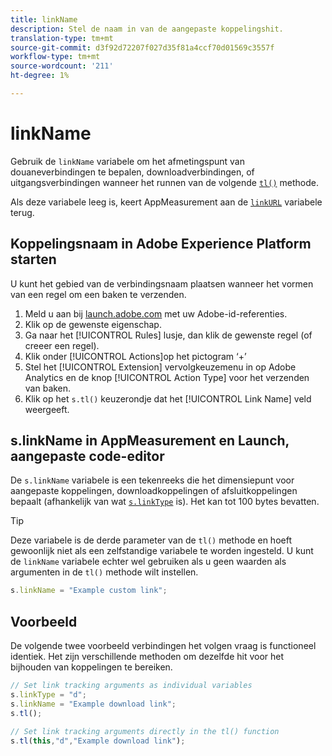 ```yaml
---
title: linkName
description: Stel de naam in van de aangepaste koppelingshit.
translation-type: tm+mt
source-git-commit: d3f92d72207f027d35f81a4ccf70d01569c3557f
workflow-type: tm+mt
source-wordcount: '211'
ht-degree: 1%

---
```



# linkName

Gebruik de `linkName` variabele om het afmetingspunt van douaneverbindingen te bepalen, downloadverbindingen, of uitgangsverbindingen wanneer het runnen van de volgende [`tl()`](../functions/tl-method.md) methode.

Als deze variabele leeg is, keert AppMeasurement aan de [`linkURL`](linkurl.md) variabele terug.

## Koppelingsnaam in Adobe Experience Platform starten

U kunt het gebied van de verbindingsnaam plaatsen wanneer het vormen van een regel om een baken te verzenden.

1. Meld u aan bij [launch.adobe.com](https://launch.adobe.com) met uw Adobe-id-referenties.
2. Klik op de gewenste eigenschap.
3. Ga naar het [!UICONTROL Rules] lusje, dan klik de gewenste regel (of creeer een regel).
4. Klik onder [!UICONTROL Actions]op het pictogram ‘+’
5. Stel het [!UICONTROL Extension] vervolgkeuzemenu in op Adobe Analytics en de knop [!UICONTROL Action Type] voor het verzenden van baken.
6. Klik op het `s.tl()` keuzerondje dat het [!UICONTROL Link Name] veld weergeeft.

## s.linkName in AppMeasurement en Launch, aangepaste code-editor

De `s.linkName` variabele is een tekenreeks die het dimensiepunt voor aangepaste koppelingen, downloadkoppelingen of afsluitkoppelingen bepaalt (afhankelijk van wat [`s.linkType`](linktype.md) is). Het kan tot 100 bytes bevatten.

>[!TIP]
>
>Deze variabele is de derde parameter van de `tl()` methode en hoeft gewoonlijk niet als een zelfstandige variabele te worden ingesteld. U kunt de `linkName` variabele echter wel gebruiken als u geen waarden als argumenten in de `tl()` methode wilt instellen.

```js
s.linkName = "Example custom link";
```

## Voorbeeld

De volgende twee voorbeeld verbindingen het volgen vraag is functioneel identiek. Het zijn verschillende methoden om dezelfde hit voor het bijhouden van koppelingen te bereiken.

```js
// Set link tracking arguments as individual variables
s.linkType = "d";
s.linkName = "Example download link";
s.tl();

// Set link tracking arguments directly in the tl() function
s.tl(this,"d","Example download link");
```
